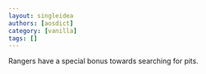 ```yaml
---
layout: singleidea
authors: [aosdict]
category: [vanilla]
tags: []
---
```

Rangers have a special bonus towards searching for pits.
